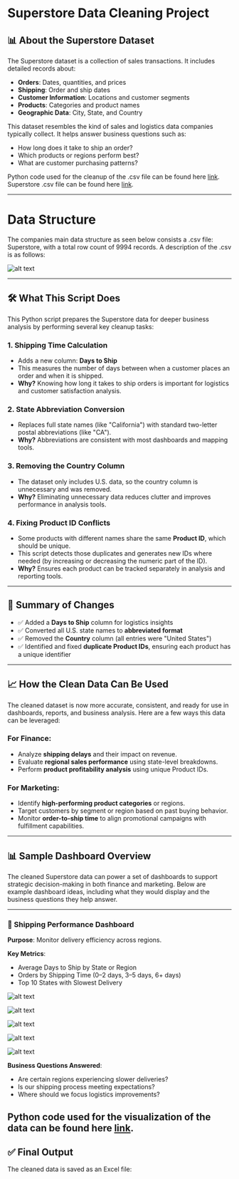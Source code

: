 # Superstore Data Cleaning Project

## 📊 About the Superstore Dataset

The Superstore dataset is a collection of sales transactions. It includes detailed records about:

- **Orders**: Dates, quantities, and prices
- **Shipping**: Order and ship dates
- **Customer Information**: Locations and customer segments
- **Products**: Categories and product names
- **Geographic Data**: City, State, and Country

This dataset resembles the kind of sales and logistics data companies typically collect. It helps answer business questions such as:
- How long does it take to ship an order?
- Which products or regions perform best?
- What are customer purchasing patterns?

Python code used for the cleanup of the .csv file can be found here [link](https://github.com/migueljr51/PythonSuperstoreDataCleaning/blob/main/superstore_data_cleaning.py).
Superstore .csv file can be found here [link](https://github.com/migueljr51/PythonSuperstoreDataCleaning/blob/main/DataFiles/Superstore.csv).

---
# Data Structure
The companies main data structure as seen below consists a .csv file: Superstore, with a total row count of 9994 records. A description of the .csv is as follows:

![alt text](Images/ERD.png)

---
## 🛠️ What This Script Does

This Python script prepares the Superstore data for deeper business analysis by performing several key cleanup tasks:

### 1. **Shipping Time Calculation**
- Adds a new column: **Days to Ship**
- This measures the number of days between when a customer places an order and when it is shipped.
- **Why?** Knowing how long it takes to ship orders is important for logistics and customer satisfaction analysis.

### 2. **State Abbreviation Conversion**
- Replaces full state names (like "California") with standard two-letter postal abbreviations (like "CA").
- **Why?** Abbreviations are consistent with most dashboards and mapping tools.

### 3. **Removing the Country Column**
- The dataset only includes U.S. data, so the country column is unnecessary and was removed.
- **Why?** Eliminating unnecessary data reduces clutter and improves performance in analysis tools.

### 4. **Fixing Product ID Conflicts**
- Some products with different names share the same **Product ID**, which should be unique.
- This script detects those duplicates and generates new IDs where needed (by increasing or decreasing the numeric part of the ID).
- **Why?** Ensures each product can be tracked separately in analysis and reporting tools.

---

## 🔁 Summary of Changes

- ✅ Added a **Days to Ship** column for logistics insights  
- ✅ Converted all U.S. state names to **abbreviated format**  
- ✅ Removed the **Country** column (all entries were "United States")  
- ✅ Identified and fixed **duplicate Product IDs**, ensuring each product has a unique identifier  

---

## 📈 How the Clean Data Can Be Used

The cleaned dataset is now more accurate, consistent, and ready for use in dashboards, reports, and business analysis. Here are a few ways this data can be leveraged:

### For Finance:
- Analyze **shipping delays** and their impact on revenue.
- Evaluate **regional sales performance** using state-level breakdowns.
- Perform **product profitability analysis** using unique Product IDs.

### For Marketing:
- Identify **high-performing product categories** or regions.
- Target customers by segment or region based on past buying behavior.
- Monitor **order-to-ship time** to align promotional campaigns with fulfillment capabilities.

---

## 📊 Sample Dashboard Overview

The cleaned Superstore data can power a set of dashboards to support strategic decision-making in both finance and marketing. Below are example dashboard ideas, including what they would display and the business questions they help answer.

---

### 🚚 Shipping Performance Dashboard
**Purpose**: Monitor delivery efficiency across regions.

**Key Metrics**:
- Average Days to Ship by State or Region
- Orders by Shipping Time (0–2 days, 3–5 days, 6+ days)
- Top 10 States with Slowest Delivery

![alt text](Images/AvgShipByState.png)

![alt text](Images/AvgDaysRegion.png)

![alt text](Images/OrdByShipTime.png)

![alt text](Images/ShipTimeDist.png)

![alt text](Images/TenSlowDelivery.png)


**Business Questions Answered**:
- Are certain regions experiencing slower deliveries?
- Is our shipping process meeting expectations?
- Where should we focus logistics improvements?


Python code used for the visualization of the data can be found here [link](https://github.com/migueljr51/PythonSuperstoreDataVisualization/blob/main/superstore_visualization.py).
---

## ✅ Final Output

The cleaned data is saved as an Excel file:
